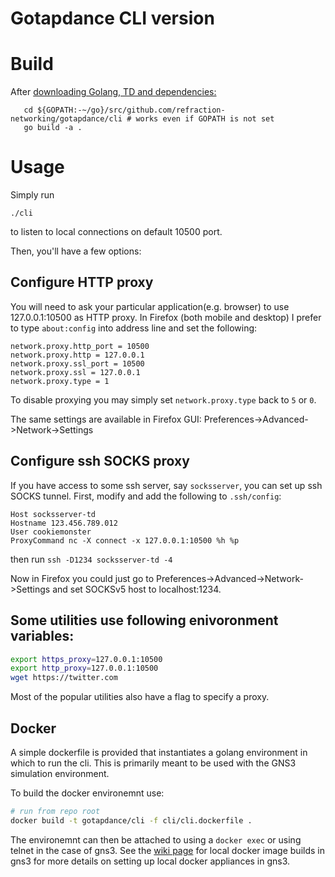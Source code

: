 # Gotapdance CLI version

# Build
After [downloading Golang, TD and dependencies:](../README.md)
```
   cd ${GOPATH:-~/go}/src/github.com/refraction-networking/gotapdance/cli # works even if GOPATH is not set
   go build -a .
```

# Usage

Simply run
```
./cli
```
to listen to local connections on default 10500 port.

Then, you'll have a few options:
## Configure HTTP proxy
You will need to ask your particular application(e.g. browser) to use 127.0.0.1:10500 as HTTP proxy.
In Firefox (both mobile and desktop) I prefer to type ```about:config``` into address line and set the following:

 ```
network.proxy.http_port = 10500
network.proxy.http = 127.0.0.1
network.proxy.ssl_port = 10500
network.proxy.ssl = 127.0.0.1
network.proxy.type = 1
```

To disable proxying you may simply set ```network.proxy.type``` back to ```5``` or ```0```.

The same settings are available in Firefox GUI: Preferences->Advanced->Network->Settings
## Configure ssh SOCKS proxy
If you have access to some ssh server, say `socksserver`, you can set up ssh SOCKS tunnel.
First, modify and add the following to `.ssh/config`:
```ssh
Host socksserver-td
Hostname 123.456.789.012
User cookiemonster
ProxyCommand nc -X connect -x 127.0.0.1:10500 %h %p
```
then run `ssh -D1234 socksserver-td -4`

Now in Firefox you could just go to Preferences->Advanced->Network->Settings and set SOCKSv5 host to localhost:1234.

## Some utilities use following enivoronment variables: 

 ```bash
export https_proxy=127.0.0.1:10500
export http_proxy=127.0.0.1:10500
wget https://twitter.com
```
Most of the popular utilities also have a flag to specify a proxy.


## Docker

A simple dockerfile is provided that instantiates a golang environment in which to
run the cli. This is primarily meant to be used with the GNS3 simulation
environment.

To build the docker environemnt use:

```sh
# run from repo root
docker build -t gotapdance/cli -f cli/cli.dockerfile .
```

The environemnt can then be attached to using a `docker exec` or using telnet
in the case of gns3. See the [wiki page](https://docs.gns3.com/docs/emulators/create-a-docker-container-for-gns3)
for local docker image builds in gns3 for more details on setting up local
docker appliances in gns3.
